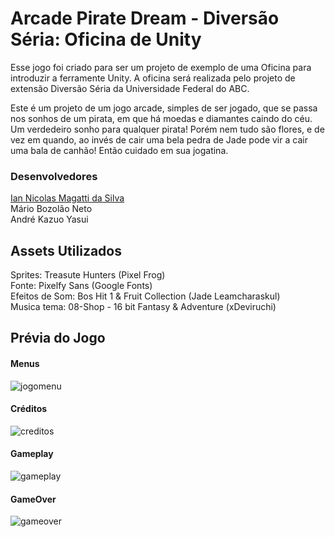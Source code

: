 # Arcade Pirate Dream - Diversão Séria: Oficina de Unity

Esse jogo foi criado para ser um projeto de exemplo de uma Oficina para introduzir a ferramente Unity. A oficina será realizada pelo projeto de extensão Diversão Séria da Universidade Federal do ABC.

Este é um projeto de um jogo arcade, simples de ser jogado, que se passa nos sonhos de um pirata, em que há moedas e diamantes caindo do céu. Um verdedeiro sonho para qualquer pirata! Porém nem tudo são flores, e de vez em quando, ao invés de cair uma bela pedra de Jade pode vir a cair uma bala de canhão! Então cuidado em sua jogatina.

### Desenvolvedores
[Ian Nicolas Magatti da Silva](https://github.com/IanNicolasMagattiDaSilva) \
Mário Bozolão Neto\
André Kazuo Yasui

## Assets Utilizados
Sprites: Treasute Hunters (Pixel Frog)\
Fonte: Pixelfy Sans (Google Fonts)\
Efeitos de Som: Bos Hit 1 & Fruit Collection (Jade Leamcharaskul)\
Musica tema: 08-Shop - 16 bit Fantasy & Adventure (xDeviruchi)

## Prévia do Jogo
#### Menus
![jogomenu](https://github.com/user-attachments/assets/ffb00b04-7182-4766-95e6-0831928675e2)
#### Créditos
![creditos](https://github.com/user-attachments/assets/78256358-dbb9-40ef-aca4-814fffd17432)
#### Gameplay
![gameplay](https://github.com/user-attachments/assets/88b45d59-8ae7-41ba-a117-c6e3427988b3)
#### GameOver
![gameover](https://github.com/user-attachments/assets/dab9f079-1609-4c60-8a00-3449eb5ae3be)



